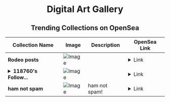 <div align="center">

# Digital Art Gallery

## Trending Collections on OpenSea

| Collection Name                       | Image                                                                                     | Description                       | OpenSea Link                                                                                          |
|---------------------------------------|-------------------------------------------------------------------------------------------|-----------------------------------|--------------------------------------------------------------------------------------------------------|
| **Rodeo posts** | ![Image](https://i.seadn.io/s/raw/files/8989a82efc13e11105cb53227566cfb1.jpg?w=500&auto=format?w=200&auto=format) |  | <details><summary>Link</summary>[Rodeo posts](https://opensea.io/collection/rodeo-posts-1078)</details> |
| **<details><summary>118760's Follow...</summary>118760's Follower</details>** | ![Image](https://i.seadn.io/s/raw/files/19f9f090920392cc3650cbdf4361755b.png?w=500&auto=format?w=200&auto=format) |  | <details><summary>Link</summary>[118760's Follower](https://opensea.io/collection/118760-s-follower)</details> |
| **ham not spam** | ![Image](https://i.seadn.io/s/raw/files/7f1d2652ca9a939d50af8a7e32cee5b6.png?w=500&auto=format?w=200&auto=format) | ham not spam! | <details><summary>Link</summary>[ham not spam](https://opensea.io/collection/ham-not-spam)</details> |

</div>